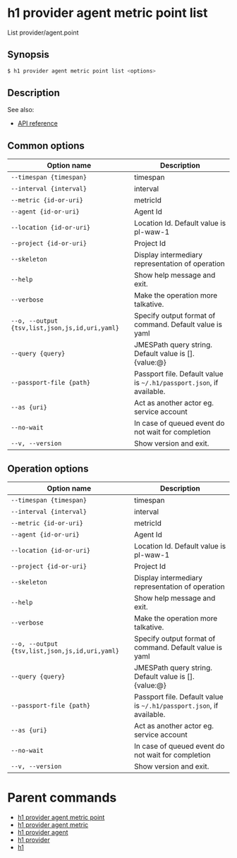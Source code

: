 
# h1 provider agent metric point list

List provider/agent.point

## Synopsis

```bash
$ h1 provider agent metric point list <options>
```

## Description

See also:

* [API reference](https://api.hyperone.com/v2/docs#operation/provider_project_agent_metric_point_list)

## Common options

| Option name                                        | Description                                                              |
| -------------------------------------------------- | ------------------------------------------------------------------------ |
| ```--timespan {timespan}```                        | timespan                                                                 |
| ```--interval {interval}```                        | interval                                                                 |
| ```--metric {id-or-uri}```                         | metricId                                                                 |
| ```--agent {id-or-uri}```                          | Agent Id                                                                 |
| ```--location {id-or-uri}```                       | Location Id. Default value is pl-waw-1                                   |
| ```--project {id-or-uri}```                        | Project Id                                                               |
| ```--skeleton```                                   | Display intermediary representation of operation                         |
| ```--help```                                       | Show help message and exit.                                              |
| ```--verbose```                                    | Make the operation more talkative.                                       |
| ```--o, --output {tsv,list,json,js,id,uri,yaml}``` | Specify output format of command. Default value is yaml                  |
| ```--query {query}```                              | JMESPath query string. Default value is [].\{value:@\}                   |
| ```--passport-file {path}```                       | Passport file. Default value is ```~/.h1/passport.json```, if available. |
| ```--as {uri}```                                   | Act as another actor eg. service account                                 |
| ```--no-wait```                                    | In case of queued event do not wait for completion                       |
| ```--v, --version```                               | Show version and exit.                                                   |

## Operation options

| Option name                                        | Description                                                              |
| -------------------------------------------------- | ------------------------------------------------------------------------ |
| ```--timespan {timespan}```                        | timespan                                                                 |
| ```--interval {interval}```                        | interval                                                                 |
| ```--metric {id-or-uri}```                         | metricId                                                                 |
| ```--agent {id-or-uri}```                          | Agent Id                                                                 |
| ```--location {id-or-uri}```                       | Location Id. Default value is pl-waw-1                                   |
| ```--project {id-or-uri}```                        | Project Id                                                               |
| ```--skeleton```                                   | Display intermediary representation of operation                         |
| ```--help```                                       | Show help message and exit.                                              |
| ```--verbose```                                    | Make the operation more talkative.                                       |
| ```--o, --output {tsv,list,json,js,id,uri,yaml}``` | Specify output format of command. Default value is yaml                  |
| ```--query {query}```                              | JMESPath query string. Default value is [].\{value:@\}                   |
| ```--passport-file {path}```                       | Passport file. Default value is ```~/.h1/passport.json```, if available. |
| ```--as {uri}```                                   | Act as another actor eg. service account                                 |
| ```--no-wait```                                    | In case of queued event do not wait for completion                       |
| ```--v, --version```                               | Show version and exit.                                                   |

# Parent commands

* [h1 provider agent metric point](./../README.md)
* [h1 provider agent metric](./../../README.md)
* [h1 provider agent](./../../../README.md)
* [h1 provider](./../../../../README.md)
* [h1](./../../../../../README.md)
